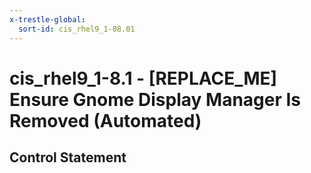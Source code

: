 ```yaml
---
x-trestle-global:
  sort-id: cis_rhel9_1-08.01
---
```


# cis_rhel9_1-8.1 - \[REPLACE_ME\] Ensure Gnome Display Manager Is Removed (Automated)

## Control Statement
